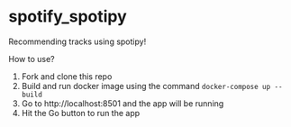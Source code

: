 # spotify_spotipy
Recommending tracks using spotipy!

How to use?

1. Fork and clone this repo
2. Build and run docker image using the command `docker-compose up --build`
3. Go to http://localhost:8501 and the app will be running
4. Hit the Go button to run the app

